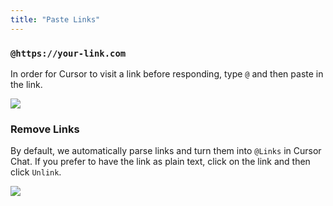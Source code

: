 ```yaml
---
title: "Paste Links"
---
```


### `@https://your-link.com`

In order for Cursor to visit a link before responding, type `@` and then paste in the link. 

<Frame>
<img src="/images/context/@link.png" />
</Frame>


### Remove Links

By default, we automatically parse links and turn them into `@Links` in Cursor Chat.
If you prefer to have the link as plain text, click on the link and then click `Unlink`.

<Frame>
<img src="/images/context/@link-unlink.png" />
</Frame>


